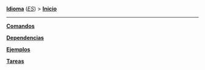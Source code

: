 **[Idioma][1]** (*[ES][2]*) > **[Inicio][2]**

***

**[Comandos][3]**

**[Dependencias][4]**

**[Ejemplos][5]**

**[Tareas][6]**

[1]: Select-your-language
[2]: Español-–-Inicio
[3]: Español-–-Comandos
[4]: Español-–-Dependencias
[5]: Español-–-Ejemplos
[6]: Español-–-Tareas